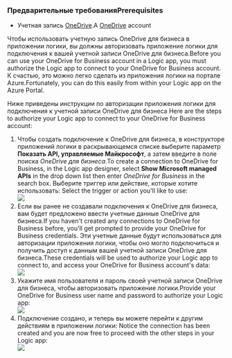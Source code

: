 ### <a name="prerequisites"></a><span data-ttu-id="ff631-101">Предварительные требования</span><span class="sxs-lookup"><span data-stu-id="ff631-101">Prerequisites</span></span>
* <span data-ttu-id="ff631-102">Учетная запись [OneDrive](http://OneDrive.com).</span><span class="sxs-lookup"><span data-stu-id="ff631-102">A [OneDrive](http://OneDrive.com) account</span></span> 

<span data-ttu-id="ff631-103">Чтобы использовать учетную запись OneDrive для бизнеса в приложении логики, вы должны авторизовать приложение логики для подключения к вашей учетной записи OneDrive для бизнеса.</span><span class="sxs-lookup"><span data-stu-id="ff631-103">Before you can use your OneDrive for Business account in a Logic app, you must authorize the Logic app to connect to your OneDrive for Business account.</span></span> <span data-ttu-id="ff631-104">К счастью, это можно легко сделать из приложения логики на портале Azure.</span><span class="sxs-lookup"><span data-stu-id="ff631-104">Fortunately, you can do this easily from within your Logic app on the Azure Portal.</span></span> 

<span data-ttu-id="ff631-105">Ниже приведены инструкции по авторизации приложения логики для подключения к учетной записи OneDrive для бизнеса </span><span class="sxs-lookup"><span data-stu-id="ff631-105">Here are the steps to authorize your Logic app to connect to your OneDrive for Business account:</span></span>

1. <span data-ttu-id="ff631-106">Чтобы создать подключение к OneDrive для бизнеса, в конструкторе приложений логики в раскрывающемся списке выберите параметр **Показать API, управляемые Майкрософт**, а затем введите в поле поиска *OneDrive для бизнеса*.</span><span class="sxs-lookup"><span data-stu-id="ff631-106">To create a connection to OneDrive for Business, in the Logic app designer, select **Show Microsoft managed APIs** in the drop down list then enter *OneDrive for Business* in the search box.</span></span> <span data-ttu-id="ff631-107">Выберите триггер или действие, которые хотите использовать: </span><span class="sxs-lookup"><span data-stu-id="ff631-107">Select the trigger or action you'll like to use:</span></span>  
   ![](./media/connectors-create-api-onedriveforbusiness/onedriveforbusiness-1.png)
2. <span data-ttu-id="ff631-108">Если вы ранее не создавали подключения к OneDrive для бизнеса, вам будет предложено ввести учетные данные OneDrive для бизнеса.</span><span class="sxs-lookup"><span data-stu-id="ff631-108">If you haven't created any connections to OneDrive for Business before, you'll get prompted to provide your OneDrive for Business credentials.</span></span> <span data-ttu-id="ff631-109">Эти учетные данные будут использоваться для авторизации приложения логики, чтобы оно могло подключиться и получить доступ к данным вашей учетной записи OneDrive для бизнеса.</span><span class="sxs-lookup"><span data-stu-id="ff631-109">These credentials will be used to authorize your Logic app to connect to, and access your OneDrive for Business account's data:</span></span>  
   ![](./media/connectors-create-api-onedriveforbusiness/onedriveforbusiness-2.png)
3. <span data-ttu-id="ff631-110">Укажите имя пользователя и пароль своей учетной записи OneDrive для бизнеса, чтобы авторизовать приложение логики.</span><span class="sxs-lookup"><span data-stu-id="ff631-110">Provide your OneDrive for Business user name and password to authorize your Logic app:</span></span>  
   ![](./media/connectors-create-api-onedriveforbusiness/onedriveforbusiness-3.png)   
4. <span data-ttu-id="ff631-111">Подключение создано, и теперь вы можете перейти к другим действиям в приложении логики: </span><span class="sxs-lookup"><span data-stu-id="ff631-111">Notice the connection has been created and you are now free to proceed with the other steps in your Logic app:</span></span>  
   ![](./media/connectors-create-api-onedriveforbusiness/onedriveforbusiness-4.png)   

